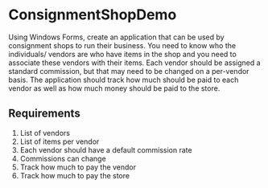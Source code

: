 # ConsignmentShopDemo
Using Windows Forms, create an application that can be used by consignment shops to run their business. You need to know who the individuals/ vendors are who have items in the shop and you need to associate these vendors with their items. Each vendor should be assigned a standard commission, but that may need to be changed on a per-vendor basis. The application should track how much should be paid to each vendor as well as how much money should be paid to the store.

## Requirements
1. List of vendors
2. List of items per vendor
3. Each vendor should have a default commission rate
4. Commissions can change
5. Track how much to pay the vendor
6. Track how much to pay the store
